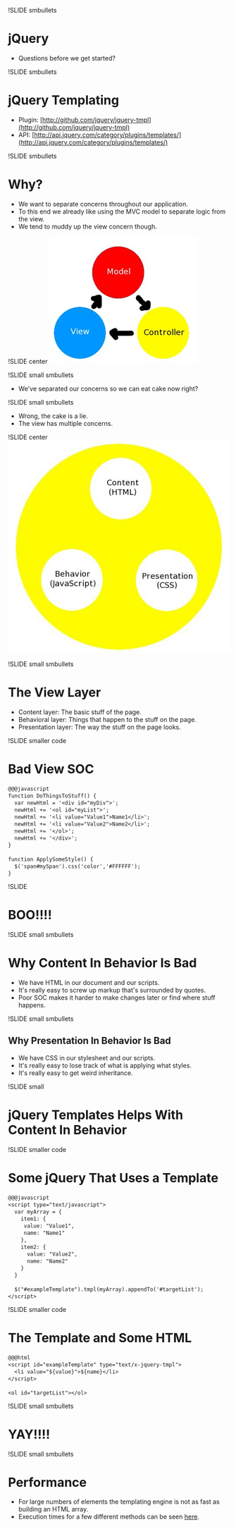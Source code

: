 !SLIDE smbullets
# jQuery
* Questions before we get started? 

!SLIDE smbullets
# jQuery Templating
* Plugin: [http://github.com/jquery/jquery-tmpl](http://github.com/jquery/jquery-tmpl)
* API: [http://api.jquery.com/category/plugins/templates/](http://api.jquery.com/category/plugins/templates/)

!SLIDE smbullets
# Why?
* We want to separate concerns throughout our application.
* To this end we already like using the MVC model to separate logic from the view.
* We tend to muddy up the view concern though.

!SLIDE  center
![MVC](mvc.jpg)

!SLIDE small smbullets
* We've separated our concerns so we can eat cake now right?

!SLIDE small smbullets
* Wrong, the cake is a lie.
* The view has multiple concerns.

!SLIDE center
![View](viewlayer.jpg)

!SLIDE small smbullets
# The View Layer
* Content layer: The basic stuff of the page.
* Behavioral layer: Things that happen to the stuff on the page.
* Presentation layer: The way the stuff on the page looks.

!SLIDE smaller code
# Bad View SOC

    @@@javascript
    function DoThingsToStuff() {
      var newHtml = '<div id="myDiv">';
      newHtml += '<ol id="myList">';
      newHtml += '<li value="Value1">Name1</li>';
      newHtml += '<li value="Value2">Name2</li>';
      newHtml += '</ol>';
      newHtml += '</div>';
    }

    function ApplySomeStyle() {
      $('span#mySpan').css('color','#FFFFFF');
    }

!SLIDE
# BOO!!!!

!SLIDE small smbullets
# Why Content In Behavior Is Bad
* We have HTML in our document and our scripts.
* It's really easy to screw up markup that's surrounded by quotes.
* Poor SOC makes it harder to make changes later or find where stuff happens.

!SLIDE small smbullets
## Why Presentation In Behavior Is Bad
* We have CSS in our stylesheet and our scripts.
* It's really easy to lose track of what is applying what styles.
* It's really easy to get weird inheritance.

!SLIDE small
# jQuery Templates Helps With Content In Behavior

!SLIDE smaller code
# Some jQuery That Uses a Template
    @@@javascript
    <script type="text/javascript">
      var myArray = {  
        item1: {
         value: "Value1",
         name: "Name1"
        },
        item2: {
          value: "Value2",
          name: "Name2"
        } 
      }

      $("#exampleTemplate").tmpl(myArray).appendTo('#targetList');
    </script>

!SLIDE smaller code
# The Template and Some HTML
    @@@html
    <script id="exampleTemplate" type="text/x-jquery-tmpl">
      <li value="${value}">${name}</li>
    </script>

    <ol id="targetList"></ol>

!SLIDE small smbullets
# YAY!!!!


!SLIDE small smbullets
# Performance
* For large numbers of elements the templating engine is not as fast as building an HTML array.
* Execution times for a few different methods can be seen [here](https://github.com/jaredfaris/jQueryTemplateDemo).
